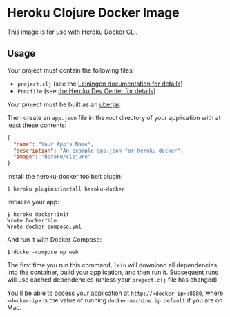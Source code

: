 # Heroku Clojure Docker Image

This image is for use with Heroku Docker CLI.

## Usage

Your project must contain the following files:

* `project.clj` (see the [Leiningen documentation for details](https://github.com/technomancy/leiningen/blob/master/doc/TUTORIAL.md#projectclj))
* `Procfile` (see [the Heroku Dev Center for details](https://devcenter.heroku.com/articles/procfile))

Your project must be built as an [uberjar](https://github.com/technomancy/leiningen/blob/master/doc/TUTORIAL.md#uberjar).

Then create an `app.json` file in the root directory of your application with
at least these contents:

```json
{
  "name": "Your App's Name",
  "description": "An example app.json for heroku-docker",
  "image": "heroku/clojure"
}
```

Install the heroku-docker toolbelt plugin:

```sh-session
$ heroku plugins:install heroku-docker
```

Initialize your app:

```sh-session
$ heroku docker:init
Wrote Dockerfile
Wrote docker-compose.yml
```

And run it with Docker Compose:

```sh-session
$ docker-compose up web
```

The first time you run this command, `lein` will download all dependencies into
the container, build your application, and then run it. Subsequent runs will
use cached dependencies (unless your `project.clj` file has changed).

You'll be able to access your application at `http://<docker-ip>:8080`, where
`<docker-ip>` is the value of running `docker-machine ip default` if you are on Mac.
